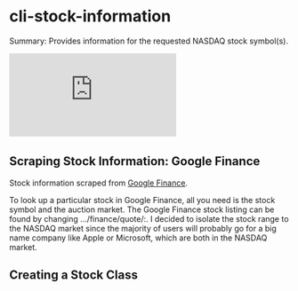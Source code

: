 # cli-stock-information
Summary: Provides information for the requested NASDAQ stock symbol(s). 

![Flow Chart](https://github.com/Samuel-DeSantis/cli-stock-information/blob/main/flow_chart.pdf)

## Scraping Stock Information: Google Finance
Stock information scraped from [Google Finance](https://www.google.com/finance).

To look up a particular stock in Google Finance, all you need is the stock symbol
and the auction market. The Google Finance stock listing can be found by changing
.../finance/quote/<stock symbol>:<auction market>. I decided to
isolate the stock range to the NASDAQ market since the majority of users will
probably go for a big name company like Apple or Microsoft, which are both in the 
NASDAQ market.

## Creating a Stock Class
